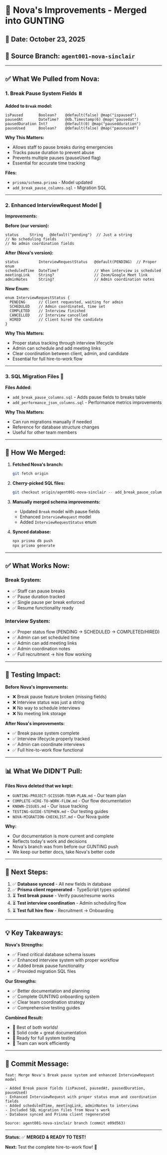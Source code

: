 # 🤖 Nova's Improvements - Merged into GUNTING

## 📅 Date: October 23, 2025
## 🎯 Source Branch: `agent001-nova-sinclair`

---

## ✅ What We Pulled from Nova:

### 1. **Break Pause System Fields** ⏸️

**Added to `Break` model:**
```prisma
isPaused       Boolean?    @default(false) @map("ispaused")
pausedAt       DateTime?   @db.Timestamp(6) @map("pausedat")
pausedDuration Int?        @default(0) @map("pausedduration")
pauseUsed      Boolean?    @default(false) @map("pauseused")
```

**Why This Matters:**
- Allows staff to pause breaks during emergencies
- Tracks pause duration to prevent abuse
- Prevents multiple pauses (pauseUsed flag)
- Essential for accurate time tracking

**Files:**
- `prisma/schema.prisma` - Model updated
- `add_break_pause_columns.sql` - Migration SQL

---

### 2. **Enhanced InterviewRequest Model** 🎯

**Improvements:**

**Before (our version):**
```prisma
status     String   @default("pending")  // Just a string
// No scheduling fields
// No admin coordination fields
```

**After (Nova's version):**
```prisma
status         InterviewRequestStatus   @default(PENDING)  // Proper enum
scheduledTime  DateTime?                // When interview is scheduled
meetingLink    String?                  // Zoom/Google Meet link
adminNotes     String?                  // Admin coordination notes
```

**New Enum:**
```prisma
enum InterviewRequestStatus {
  PENDING      // Client requested, waiting for admin
  SCHEDULED    // Admin coordinated, time set
  COMPLETED    // Interview finished
  CANCELLED    // Interview cancelled
  HIRED        // Client hired the candidate
}
```

**Why This Matters:**
- Proper status tracking through interview lifecycle
- Admin can schedule and add meeting links
- Clear coordination between client, admin, and candidate
- Essential for full hire-to-work flow

---

### 3. **SQL Migration Files** 📝

**Files Added:**
- `add_break_pause_columns.sql` - Adds pause fields to breaks table
- `add_performance_json_columns.sql` - Performance metrics improvements

**Why This Matters:**
- Can run migrations manually if needed
- Reference for database structure changes
- Useful for other team members

---

## 🔄 How We Merged:

1. **Fetched Nova's branch:**
   ```bash
   git fetch origin
   ```

2. **Cherry-picked SQL files:**
   ```bash
   git checkout origin/agent001-nova-sinclair -- add_break_pause_columns.sql add_performance_json_columns.sql
   ```

3. **Manually merged schema improvements:**
   - Updated `Break` model with pause fields
   - Enhanced `InterviewRequest` model
   - Added `InterviewRequestStatus` enum

4. **Synced database:**
   ```bash
   npx prisma db push
   npx prisma generate
   ```

---

## ✅ What Works Now:

### **Break System:**
- ✅ Staff can pause breaks
- ✅ Pause duration tracked
- ✅ Single pause per break enforced
- ✅ Resume functionality ready

### **Interview System:**
- ✅ Proper status flow (PENDING → SCHEDULED → COMPLETED/HIRED)
- ✅ Admin can set scheduled time
- ✅ Admin can add meeting links
- ✅ Admin coordination notes
- ✅ Full recruitment → hire flow working

---

## 🎯 Testing Impact:

**Before Nova's improvements:**
- ❌ Break pause feature broken (missing fields)
- ❌ Interview status was just a string
- ❌ No way to schedule interviews
- ❌ No meeting link storage

**After Nova's improvements:**
- ✅ Break pause system complete
- ✅ Interview lifecycle properly tracked
- ✅ Admin can coordinate interviews
- ✅ Full hire-to-work flow functional

---

## 📊 What We DIDN'T Pull:

**Files Nova deleted that we kept:**
- `GUNTING-PROJECT-SCISSOR-TEAM-PLAN.md` - Our team plan
- `COMPLETE-HIRE-TO-WORK-FLOW.md` - Our flow documentation
- `KNOWN-ISSUES.md` - Our issue tracking
- `TESTING-GUIDE-STEPHEN.md` - Our testing guides
- `NOVA-MIGRATION-CHECKLIST.md` - Our Nova guide

**Why:**
- Our documentation is more current and complete
- Reflects today's work and decisions
- Nova's branch was from before our GUNTING push
- We keep our better docs, take Nova's better code

---

## 🚀 Next Steps:

1. ✅ **Database synced** - All new fields in database
2. ✅ **Prisma client regenerated** - TypeScript types updated
3. ⏳ **Test break pause** - Verify pause/resume works
4. ⏳ **Test interview coordination** - Admin scheduling flow
5. ⏳ **Test full hire flow** - Recruitment → Onboarding

---

## 💡 Key Takeaways:

**Nova's Strengths:**
- ✅ Fixed critical database schema issues
- ✅ Enhanced interview system with proper workflow
- ✅ Added break pause functionality
- ✅ Provided migration SQL files

**Our Strengths:**
- ✅ Better documentation and planning
- ✅ Complete GUNTING onboarding system
- ✅ Clear team coordination strategy
- ✅ Comprehensive testing guides

**Combined Result:**
- 🎯 Best of both worlds!
- 🎯 Solid code + great documentation
- 🎯 Ready for full system testing
- 🎯 Team can work efficiently

---

## 📝 Commit Message:

```
feat: Merge Nova's Break pause system and enhanced InterviewRequest model

- Added Break pause fields (isPaused, pausedAt, pausedDuration, pauseUsed)
- Enhanced InterviewRequest with proper status enum and coordination fields
- Added scheduledTime, meetingLink, adminNotes to interviews
- Included SQL migration files from Nova's work
- Database synced and Prisma client regenerated

Source: agent001-nova-sinclair branch (commit e09d563)
```

---

**Status:** ✅ **MERGED & READY TO TEST!**

**Next:** Test the complete hire-to-work flow! 🎉

